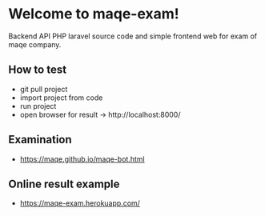 # Welcome to maqe-exam!
Backend API PHP laravel source code and simple frontend web for exam of maqe company. 


## How to test

 - git pull project
 - import project from code 
 - run project
 - open browser for result -> http://localhost:8000/

## Examination

 - https://maqe.github.io/maqe-bot.html
 
## Online result example

 - https://maqe-exam.herokuapp.com/ 
